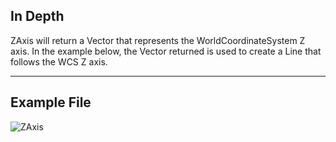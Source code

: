 ## In Depth
ZAxis will return a Vector that represents the WorldCoordinateSystem Z axis. In the example below, the Vector returned is used to create a Line that follows the WCS Z axis.
___
## Example File

![ZAxis](./Autodesk.DesignScript.Geometry.Vector.ZAxis_img.jpg)

